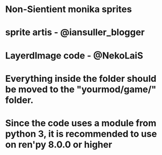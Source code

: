 # Non-Sientient monika sprites
# sprite artis - @iansuller_blogger
# LayerdImage code - @NekoLaiS


# Everything inside the folder should be moved to the "yourmod/game/" folder.
# Since the code uses a module from python 3, it is recommended to use on ren'py 8.0.0 or higher 